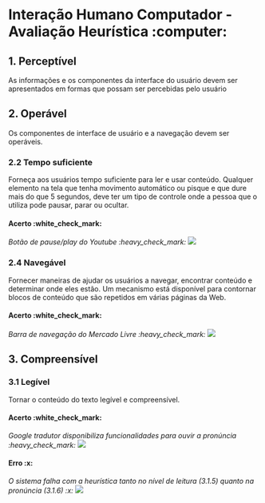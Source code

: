 <h1>Interação Humano Computador - Avaliação Heurística :computer:</h1>

<h2>1. Perceptível</h2>
<p>As informações e os componentes da interface do usuário devem ser apresentados em formas que possam ser percebidas pelo usuário</p>

<h2>2. Operável</h2>
<p>Os componentes de interface de usuário e a navegação devem ser operáveis.</p>

<h3>2.2 Tempo suficiente</h3>
<p>Forneça aos usuários tempo suficiente para ler e usar conteúdo. Qualquer elemento na tela que tenha movimento automático ou pisque e que dure mais do que 5 segundos, deve ter um tipo de controle onde a pessoa que o utiliza pode pausar, parar ou ocultar.</p>

<h4>Acerto :white_check_mark:</h4>
<i>Botão de pause/play do Youtube :heavy_check_mark:</i>
<img src ="https://user-images.githubusercontent.com/83602968/203869376-d713a0f8-6df1-417d-a1e7-54395b5594d1.png" />

<h3>2.4 Navegável</h3>
<p>Fornecer maneiras de ajudar os usuários a navegar, encontrar conteúdo e determinar onde eles estão. Um mecanismo está disponível para contornar blocos de conteúdo que são repetidos em várias páginas da Web.</p>
<h4>Acerto :white_check_mark:</h4>
<i>Barra de navegação do Mercado Livre :heavy_check_mark:</i>
<img src ="https://user-images.githubusercontent.com/83602968/203869885-6c55a6d7-b398-4346-99db-b6268423b51b.png" />

<h2>3. Compreensível</h2>

<h3>3.1 Legível</h3>

<p>Tornar o conteúdo do texto legível e compreensível.</p>

<h4>Acerto :white_check_mark:</h4>
<i>Google tradutor disponibiliza funcionalidades para ouvir a pronúncia :heavy_check_mark:</i>
<img src ="https://user-images.githubusercontent.com/83602968/203871246-21c43fda-69f7-4238-8419-1033e09bd287.png" />

<h4>Erro :x:</h4>
<i>O sistema falha com a heurística tanto no nível de leitura (3.1.5) quanto na pronúncia (3.1.6)  :x:</i>
<img src ="https://user-images.githubusercontent.com/83602968/203871525-27895267-adb9-4cd4-be21-4b73a374db2b.png" />



